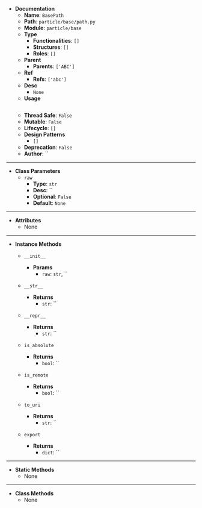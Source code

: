 - **Documentation**
    - **Name**: `BasePath`
    - **Path**: `particle/base/path.py`
    - **Module**: `particle/base`
    - **Type**
        - **Functionalities**: `[]`
        - **Structures**: `[]`
        - **Roles**: `[]`
    - **Parent**
        - **Parents**: `['ABC']`
    - **Ref**
        - **Refs**: `['abc']`
    - **Desc**
        - `None`
    - **Usage**
        ```python
        
        ```
    - **Thread Safe**: `False`
    - **Mutable**: `False`
    - **Lifecycle**: `[]`
    - **Design Patterns**
        - `[]`
    - **Deprecation**: `False`
    - **Author**: ``

---

- **Class Parameters**
    - `raw`
        - **Type**: `str`
        - **Desc**: ``
        - **Optional**: `False`
        - **Default**: `None`

---

- **Attributes**
    - None

---

- **Instance Methods**
    - `__init__`

        - **Params**
            - `raw`: `str`, ``



    - `__str__`


        - **Returns**
            - `str`: ``


    - `__repr__`


        - **Returns**
            - `str`: ``


    - `is_absolute`


        - **Returns**
            - `bool`: ``


    - `is_remote`


        - **Returns**
            - `bool`: ``


    - `to_uri`


        - **Returns**
            - `str`: ``


    - `export`


        - **Returns**
            - `dict`: ``



---

- **Static Methods**
    - None

---

- **Class Methods**
    - None
